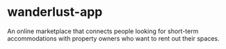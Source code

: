 # wanderlust-app
An online marketplace that connects people looking for short-term accommodations with property owners who want to rent out their spaces.
